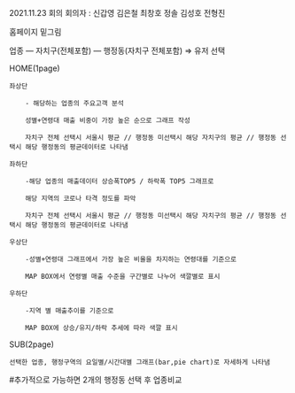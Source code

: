 2021.11.23 회의
    회의자 : 신갑영 김은철 최창호 정솔 김성호 전형진


홈페이지 밑그림

업종 — 자치구(전체포함) — 행정동(자치구 전체포함) ⇒ 유저 선택

HOME(1page)

    좌상단 

        - 해당하는 업종의 주요고객 분석 

        성별+연령대 매출 비중이 가장 높은 순으로 그래프 작성

        자치구 전체 선택시 서울시 평균 // 행정동 미선택시 해당 자치구의 평균 // 행정동 선택시 해당 행정동의 평균데이터로 나타냄 

    좌하단

        -해당 업종의 매출데이터 상승폭TOP5 / 하락폭 TOP5 그래프로 

        해당 지역의 코로나 타격 정도를 파악

        자치구 전체 선택시 서울시 평균 // 행정동 미선택시 해당 자치구의 평균 // 행정동 선택시 해당 행정동의 평균데이터로 나타냄

    우상단

        -성별+연령대 그래프에서 가장 높은 비율을 차지하는 연령대를 기준으로 

        MAP BOX에서 연령별 매출 수준을 구간별로 나누어 색깔별로 표시

    우하단

        -지역 별 매출추이를 기준으로 

        MAP BOX에 상승/유지/하락 추세에 따라 색깔 표시 

SUB(2page)

    선택한 업종, 행정구역의 요일별/시간대별 그래프(bar,pie chart)로 자세하게 나타냄

#추가적으로 가능하면 2개의 행정동 선택 후 업종비교

